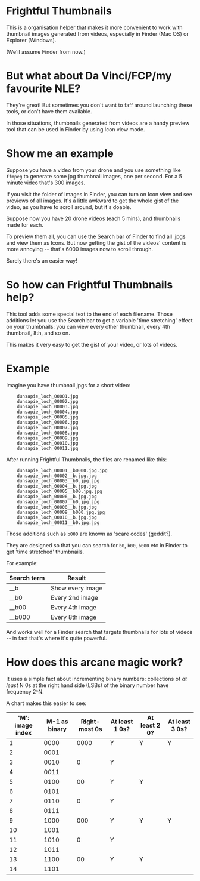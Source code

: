 # Frightful Thumbnails

This is a organisation helper that makes it more convenient to work with thumbnail images generated from videos, especially in Finder (Mac OS) or Explorer (Windows).

(We'll assume Finder from now.)

# But what about Da Vinci/FCP/my favourite NLE?

They're great! But sometimes you don't want to faff around launching these tools, or don't have them available.

In those situations, thumbnails generated from videos are a handy preview tool that can be used in Finder by using Icon view mode.

# Show me an example

Suppose you have a video from your drone and you use something like `ffmpeg` to generate some jpg thumbnail images, one per second. For a 5 minute video that's 300 images.

If you visit the folder of images in Finder, you can turn on Icon view and see previews of all images. It's a little awkward to get the whole gist of the video,
as you have to scroll around, but it's doable.

Suppose now you have 20 drone videos (each 5 mins), and thumbnails made for each.

To preview them all, you can use the Search bar of Finder to find all .jpgs and view them as Icons. But now getting the gist of the videos' content is more annoying -- that's
6000 images now to scroll through.

Surely there's an easier way!

# So how can Frightful Thumbnails help?

This tool adds some special text to the end of each filename. Those additions let you use the Search bar to get a variable 'time stretching' effect on your thumbnails: you can view every other thumbnail,
every 4th thumbnail, 8th, and so on. 

This makes it very easy to get the gist of your video, or lots of videos.

# Example

Imagine you have thumbnail jpgs for a short video:

```
    dunsapie_loch_00001.jpg
    dunsapie_loch_00002.jpg
    dunsapie_loch_00003.jpg
    dunsapie_loch_00004.jpg
    dunsapie_loch_00005.jpg
    dunsapie_loch_00006.jpg
    dunsapie_loch_00007.jpg
    dunsapie_loch_00008.jpg
    dunsapie_loch_00009.jpg
    dunsapie_loch_00010.jpg
    dunsapie_loch_00011.jpg
```

After running Frightful Thumbnails, the files are renamed like this:

```
    dunsapie_loch_00001__b0000.jpg.jpg
    dunsapie_loch_00002__b.jpg.jpg
    dunsapie_loch_00003__b0.jpg.jpg
    dunsapie_loch_00004__b.jpg.jpg
    dunsapie_loch_00005__b00.jpg.jpg
    dunsapie_loch_00006__b.jpg.jpg
    dunsapie_loch_00007__b0.jpg.jpg
    dunsapie_loch_00008__b.jpg.jpg
    dunsapie_loch_00009__b000.jpg.jpg
    dunsapie_loch_00010__b.jpg.jpg
    dunsapie_loch_00011__b0.jpg.jpg
```

Those additions such as `b000` are known as 'scare codes' (geddit?).

They are designed so that you can search for `b0`, `b00`, `b000` etc in Finder to get 'time stretched' thumbnails.

For example:


| Search term  | Result            |
| ------------ | ----------------- |
|  __b         | Show every image  |
|  __b0        | Every 2nd image   |
|  __b00       | Every 4th image   |
|  __b000      | Every 8th image   |

And works well for a Finder search that targets thumbnails for lots of videos -- in fact that's where it's quite powerful.

# How does this arcane magic work?

It uses a simple fact about incrementing binary numbers: collections of *at least* N 0s at the right hand side (LSBs) of the binary number have frequency 2^N.

A chart makes this easier to see:

| 'M': image index  | M-1 as binary | Right-most 0s   | At least 1 0s? | At least 2 0? | At least 3 0s? | 
| ------------ | ------------------ | --------------- | -------------- | ------------- | -------------- |
|   1          |  0000              |  0000           |   Y            |   Y           |   Y            |
|   2          |  0001              |                 |                |               |                |
|   3          |  0010              |  0              |   Y            |               |                |
|   4          |  0011              |                 |                |               |                |
|   5          |  0100              |  00             |   Y            |   Y           |                |
|   6          |  0101              |                 |                |               |                |
|   7          |  0110              |  0              |   Y            |               |                |
|   8          |  0111              |                 |                |               |                |
|   9          |  1000              |  000            |   Y            |   Y           |   Y            |
|   10         |  1001              |                 |                |               |                |
|   11         |  1010              |  0              |   Y            |               |                |
|   12         |  1011              |                 |                |               |                |
|   13         |  1100              |  00             |   Y            |   Y           |                |
|   14         |  1101              |                 |                |               |                |



